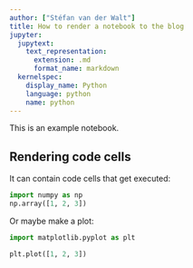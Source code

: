 ```yaml
---
author: ["Stéfan van der Walt"]
title: How to render a notebook to the blog
jupyter:
  jupytext:
    text_representation:
      extension: .md
      format_name: markdown
  kernelspec:
    display_name: Python
    language: python
    name: python
---
```


This is an example notebook.

## Rendering code cells

It can contain code cells that get executed:


```python
import numpy as np
np.array([1, 2, 3])
```

Or maybe make a plot:

```python
import matplotlib.pyplot as plt

plt.plot([1, 2, 3])
```
